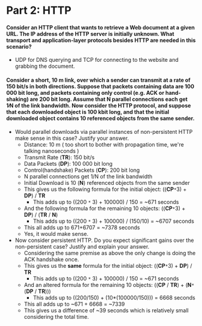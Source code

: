 # Part 2: HTTP
#### Consider an HTTP client that wants to retrieve a Web document at a given URL. The IP address of the HTTP server is initially unknown. What transport and application-layer protocols besides HTTP are needed in this scenario?
* UDP for DNS querying and TCP for connecting to the website and grabbing the document.


#### Consider a short, 10 m link, over which a sender can transmit at a rate of 150 bit/s in both directions. Suppose that packets containing data are 100 000 bit long, and packets containing only control (e.g. ACK or hand-shaking) are 200 bit long. Assume that N parallel connections each get 1∕N of the link bandwidth. Now consider the HTTP protocol, and suppose that each downloaded object is 100 kbit long, and that the initial downloaded object contains 10 referenced objects from the same sender.
* Would parallel downloads via parallel instances of non-persistent HTTP make sense in this case? Justify your answer.
    * Distance: 10 m ( too short to bother with propagation time, we're talking nanoseconds )
    * Transmit Rate (__TR__): 150 bit/s
    * Data Packets (__DP__): 100 000 bit long
    * Control(handshake) Packets (__CP__): 200 bit long
    * N parallel connections get 1/N of the link bandwidth
    * Initial Download is 10 (__N__) referenced objects from the same sender
    * This gives us the following formula for the initial object: ((__CP__`*`3) + __DP__) / __TR__
        * This adds up to ((200 `*` 3) + 100000) / 150 = ~671 seconds
    * And the following formula for the remaining 10 objects: ((__CP__`*`3) + __DP__) / (__TR__ / __N__)
        * This adds up to ((200 `*` 3) + 100000) / (150/10) = ~6707 seconds
    * This all adds up to 671+6707 = ~7378 seconds
    * Yes, it would make sense.
* Now consider persistent HTTP. Do you expect significant gains over the non-persistent case? Justify and explain your answer.
    * Considering the same premise as above the only change is doing the ACK handshake once.
    * This gives us the __same__ formula for the initial object: ((__CP__`*`3) + __DP__) / __TR__
        * This adds up to ((200 `*` 3) + 100000) / 150 = ~671 seconds
    * And an altered formula for the remaining 10 objects: ((__CP__ / __TR__) + (__N__`*`(__DP__ / __TR__)))
        * This adds up to ((200/150) + (10*(100000/150))) = 6668 seconds
    * This all adds up to ~671 + 6668 = ~7339
    * This gives us a difference of ~39 seconds which is relatively small considering the total time.